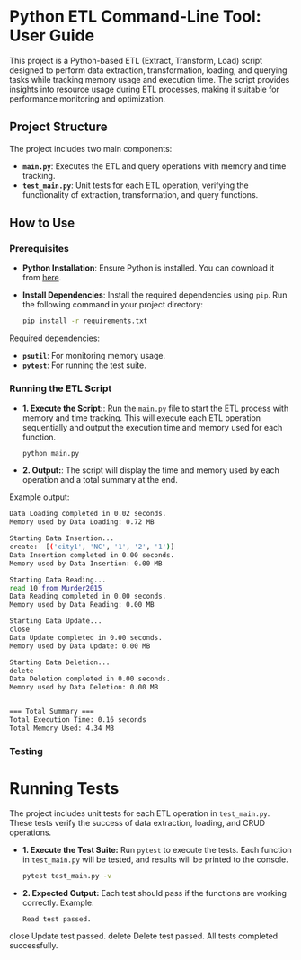 # Python ETL Command-Line Tool: User Guide

This project is a Python-based ETL (Extract, Transform, Load) script designed to perform data extraction, transformation, loading, and querying tasks while tracking memory usage and execution time. The script provides insights into resource usage during ETL processes, making it suitable for performance monitoring and optimization.

## Project Structure

The project includes two main components:

- **`main.py`**: Executes the ETL and query operations with memory and time tracking.
- **`test_main.py`**: Unit tests for each ETL operation, verifying the functionality of extraction, transformation, and query functions.

## How to Use

### Prerequisites

- **Python Installation**: Ensure Python is installed. You can download it from [here](https://www.python.org/downloads/).
- **Install Dependencies**: Install the required dependencies using `pip`. Run the following command in your project directory:

   ```bash
   pip install -r requirements.txt
   ```

Required dependencies:

- **`psutil`**: For monitoring memory usage.
- **`pytest`**: For running the test suite.

### Running the ETL Script

- **1. Execute the Script:**:  Run the `main.py` file to start the ETL process with memory and time tracking. This will execute each ETL operation sequentially and output the execution time and memory used for each function.
   ```bash
   python main.py

   ```
- **2. Output:**:  The script will display the time and memory used by each operation and a total summary at the end.

Example output:
   ```bash
   Data Loading completed in 0.02 seconds.
Memory used by Data Loading: 0.72 MB

Starting Data Insertion...
create:  [('city1', 'NC', '1', '2', '1')]
Data Insertion completed in 0.00 seconds.
Memory used by Data Insertion: 0.00 MB

Starting Data Reading...
read 10 from Murder2015
Data Reading completed in 0.00 seconds.
Memory used by Data Reading: 0.00 MB

Starting Data Update...
close
Data Update completed in 0.00 seconds.
Memory used by Data Update: 0.00 MB

Starting Data Deletion...
delete
Data Deletion completed in 0.00 seconds.
Memory used by Data Deletion: 0.00 MB


=== Total Summary ===
Total Execution Time: 0.16 seconds
Total Memory Used: 4.34 MB
   ```

### Testing
# Running Tests
The project includes unit tests for each ETL operation in `test_main.py`. These tests verify the success of data extraction, loading, and CRUD operations.

- **1. Execute the Test Suite:** Run `pytest` to execute the tests. Each function in `test_main.py` will be tested, and results will be printed to the console.
   ```bash
   pytest test_main.py -v

   ```
- **2. Expected Output:**   Each test should pass if the functions are working correctly.
 Example:  
   ```bash
   Read test passed.
close
Update test passed.
delete
Delete test passed.
All tests completed successfully.
   ``` 